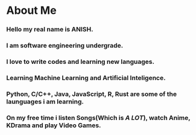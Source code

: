# **About Me**
### Hello my real name is ANISH.
### I am software engineering undergrade.
### I love to write codes and learning new languages.
### Learning Machine Learning and Artificial Inteligence.
### Python, C/C++, Java, JavaScript, R, Rust are some of the launguages i am learning.
### On my free time i listen Songs(Which is *A LOT*), watch Anime, KDrama and play Video Games.


